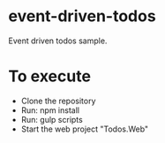 event-driven-todos
==================

Event driven todos sample.

To execute
==================

* Clone the repository
* Run: npm install
* Run: gulp scripts
* Start the web project "Todos.Web"

